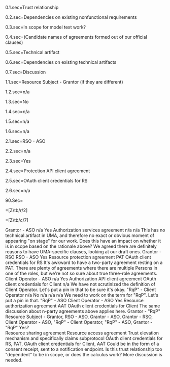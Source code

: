 0.1.sec=Trust relationship

0.2.sec=Dependencies on existing nonfunctional requirements

0.3.sec=In scope for model text work?

0.4.sec=(Candidate names of agreements formed out of our official clauses)

0.5.sec=Technical artifact

0.6.sec=Dependencies on existing technical artifacts

0.7.sec=Discussion

1.1.sec=Resource Subject - Grantor (if they are different)

1.2.sec=n/a

1.3.sec=No

1.4.sec=n/a

1.5.sec=n/a

1.6.sec=n/a

	 
2.1.sec=RSO - ASO

2.2.sec=n/a

2.3.sec=Yes

2.4.sec=Protection API client agreement

2.5.sec=OAuth client credentials for RS

2.6.sec=n/a

90.Sec=</i>

=[Z/tb/r/2]

=[Z/tb/c/7]
	 
Grantor - ASO	n/a	Yes	Authorization services agreement	n/a	n/a	This has no technical artifact in UMA, and therefore no exact or obvious moment of appearing "on stage" for our work. Does this have an impact on whether it is in scope based on the rationale above? We agreed there are definitely reasons to have UMA-specific clauses, looking at our draft ones.
Grantor - RSO	RSO - ASO	Yes	Resource protection agreement	PAT	OAuth client credentials for RS	It's awkward to have a two-party agreement resting on a PAT. There are plenty of agreements where there are multiple Persons in one of the roles, but we're not so sure about true three-role agreements.
Client Operator - ASO	n/a	Yes	Authorization API client agreement	OAuth client credentials for Client	n/a	We have not scrutinized the definition of Client Operator. Let's put a pin in that to be sure it's okay.
"RqP" - Client Operator	n/a	No	n/a	n/a	n/a	We need to work on the term for "RqP". Let's put a pin in that.
"RqP" - ASO	Client Operator - ASO	Yes	Resource authorization agreement	AAT	OAuth client credentials for Client	The same discussion about n-party agreements above applies here.
Grantor - "RqP"	Resource Subject - Grantor, RSO - ASO, Grantor - ASO, Grantor - RSO, Client Operator - ASO, "RqP" - Client Operator, "RqP" - ASO, Grantor - "RqP"	Yes?	
Resource sharing agreement
Resource access agreement
Trust elevation mechanism and specifically claims subprotocol	OAuth client credentials for RS, PAT, OAuth client credentials for Client, AAT	Could be in the form of a consent receipt, sent to a notification endpoint. Is this trust relationship too "dependent" to be in scope, or does the calculus work? More discussion is needed.
